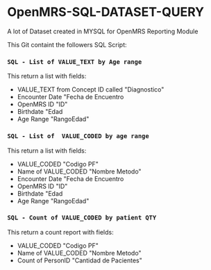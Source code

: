 # OpenMRS-SQL-DATASET-QUERY
A lot of Dataset created in MYSQL for OpenMRS Reporting Module

This Git containt the followers SQL Script:

### `SQL - List of VALUE_TEXT by Age range`
 This return a list with fields: 
 
 * VALUE_TEXT from Concept ID called "Diagnostico" 
 * Encounter Date "Fecha de Encuentro
 * OpenMRS ID "ID"
 * Birthdate "Edad
 * Age Range "RangoEdad"

### `SQL - List of  VALUE_CODED by age range`
 This return a list with fields: 
 
 * VALUE_CODED "Codigo PF" 
 * Name of VALUE_CODED "Nombre Metodo"
 * Encounter Date "Fecha de Encuentro
 * OpenMRS ID "ID"
 * Birthdate "Edad
 * Age Range "RangoEdad"

### `SQL - Count of VALUE_CODED by patient QTY`
This return a count report with fields: 
 
 * VALUE_CODED "Codigo PF" 
 * Name of VALUE_CODED "Nombre Metodo"
 * Count of PersonID "Cantidad de Pacientes"
